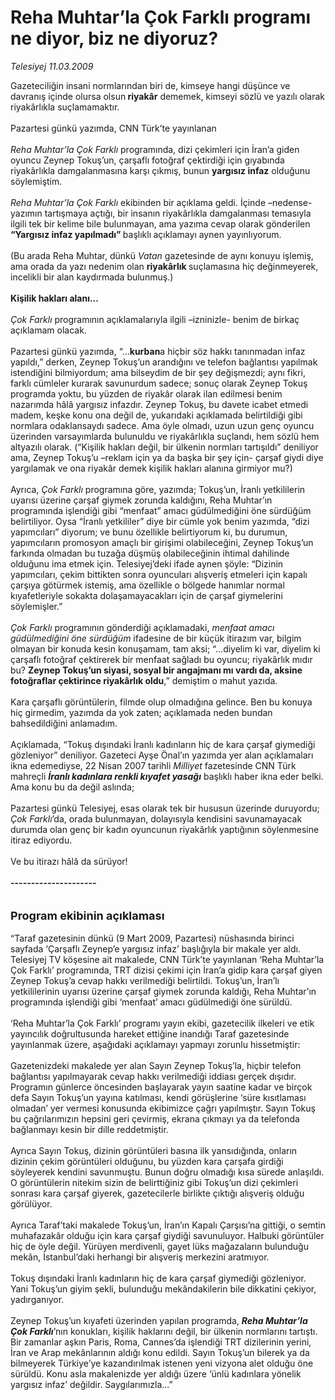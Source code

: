 # Reha Muhtar’la Çok Farklı programı ne diyor, biz ne diyoruz?

*Telesiyej 11.03.2009*

<div class="taraf_structure_2col_1zq">
<div class="margen_n">



 <p>Gazeteciliğin insani normlarından biri de, kimseye hangi düşünce ve davranış içinde olursa olsun<b> riyakâr</b> dememek, kimseyi sözlü ve yazılı olarak riyakârlıkla suçlamamaktır.<br/><br/>Pazartesi günkü yazımda, CNN Türk’te yayınlanan <i><br/><br/>Reha Muhtar’la Çok Farklı</i> programında, dizi çekimleri için İran’a giden oyuncu Zeynep Tokuş’un, çarşaflı fotoğraf çektirdiği için gıyabında riyakârlıkla damgalanmasına karşı çıkmış, bunun <b>yargısız infaz</b> olduğunu söylemiştim.<i> <br/><br/>Reha Muhtar’la Çok Farklı</i> ekibinden bir açıklama geldi. İçinde –nedense- yazımın tartışmaya açtığı, bir insanın riyakârlıkla damgalanması temasıyla ilgili tek bir kelime bile bulunmayan, ama yazıma cevap olarak gönderilen <b>“Yargısız infaz yapılmadı” </b>başlıklı<b> </b>açıklamayı aynen yayınlıyorum. <br/><br/>(Bu arada Reha Muhtar, dünkü <i>Vatan</i> gazetesinde de aynı konuyu işlemiş, ama orada da yazı nedenim olan <b>riyakârlık </b>suçlamasına hiç değinmeyerek, incelikli bir alan kaydırmada bulunmuş.)<i></i><b> <br/><br/>Kişilik hakları alanı...</b><i> <br/><br/>Çok Farklı</i> programının açıklamalarıyla ilgili –izninizle- benim de birkaç açıklamam olacak. <br/><br/>Pazartesi günkü yazımda, “...<b>kurban</b>a hiçbir söz hakkı tanınmadan infaz yapıldı,” derken, Zeynep Tokuş’un arandığını ve telefon bağlantısı yapılmak istendiğini bilmiyordum; ama bilseydim de bir şey değişmezdi; aynı fikri, farklı cümleler kurarak savunurdum sadece; sonuç olarak Zeynep Tokuş programda yoktu, bu yüzden de riyakâr olarak ilan edilmesi benim nazarımda hâlâ yargısız infazdır. Zeynep Tokuş, bu davete icabet etmedi madem, keşke konu ona değil de, yukarıdaki açıklamada belirtildiği gibi normlara odaklansaydı sadece. Ama öyle olmadı, uzun uzun genç oyuncu üzerinden varsayımlarda bulunuldu ve riyakârlıkla suçlandı, hem sözlü hem altyazılı olarak. (“Kişilik hakları değil, bir ülkenin normları tartışıldı” deniliyor ama, Zeynep Tokuş’u –reklam için ya da başka bir şey için- çarşaf giydi diye yargılamak ve ona riyakâr demek kişilik hakları alanına girmiyor mu?) <br/><br/>Ayrıca, <i>Çok Farklı</i> programına göre, yazımda; Tokuş’un, İranlı yetkililerin uyarısı üzerine çarşaf giymek zorunda kaldığını, Reha Muhtar’ın programında işlendiği gibi “menfaat” amacı güdülmediğini öne sürdüğüm belirtiliyor. Oysa “İranlı yetkililer” diye bir cümle yok benim yazımda, “dizi yapımcıları” diyorum; ve bunu özellikle belirtiyorum ki, bu durumun, yapımcıların promosyon amaçlı bir girişimi olabileceğini, Zeynep Tokuş’un farkında olmadan bu tuzağa düşmüş olabileceğinin ihtimal dahilinde olduğunu ima etmek için. Telesiyej’deki ifade aynen şöyle: “Dizinin yapımcıları, çekim bittikten sonra oyuncuları alışveriş etmeleri için kapalı çarşıya götürmek istemiş, ama özellikle o bölgede hanımlar normal kıyafetleriyle sokakta dolaşamayacakları için de çarşaf giymelerini söylemişler.” <i><br/><br/>Çok Farklı</i> programının gönderdiği açıklamadaki, <i>menfaat amacı güdülmediğini öne sürdüğüm</i> ifadesine de bir küçük itirazım var, bilgim olmayan bir konuda kesin konuşamam, tam aksi; “...diyelim ki var, diyelim ki çarşaflı fotoğraf çektirerek bir menfaat sağladı bu oyuncu; riyakârlık mıdır bu? <b>Zeynep Tokuş’un siyasi, sosyal bir angajmanı mı vardı da, aksine fotoğraflar çektirince riyakârlık oldu</b>,” demiştim o mahut yazıda. <br/><br/>Kara çarşaflı görüntülerin, filmde olup olmadığına gelince. Ben bu konuya hiç girmedim, yazımda da yok zaten; açıklamada neden bundan bahsedildiğini anlamadım. <br/><br/>Açıklamada, “Tokuş dışındaki İranlı kadınların hiç de kara çarşaf giymediği gözleniyor” deniliyor. Gazeteci Ayşe Önal’ın yazımda yer alan açıklamaları ikna edemediyse, 22 Nisan 2007 tarihli <i>Milliyet</i> fazetesinde CNN Türk mahreçli <b><i>İranlı kadınlara renkli kıyafet yasağı</i></b> başlıklı haber ikna eder belki. Ama konu bu da değil aslında; <br/><br/>Pazartesi günkü Telesiyej, esas olarak tek bir hususun üzerinde duruyordu; <i>Çok Farklı</i>’da, orada bulunmayan, dolayısıyla kendisini savunamayacak durumda olan genç bir kadın oyuncunun riyakârlık yaptığının söylenmesine itiraz ediyordu. <br/><br/>Ve bu itirazı hâlâ da sürüyor!<b> <br/><br/>---------------------<br/><br/><br/><font size="4">Program ekibinin açıklaması</font></b> <br/><br/>“Taraf gazetesinin dünkü (9 Mart 2009, Pazartesi) nüshasında birinci sayfada ‘Çarşaflı Zeynep’e yargısız infaz’ başlığıyla bir makale yer aldı. Telesiyej TV köşesine ait makalede, CNN Türk’te yayınlanan ‘Reha Muhtar’la Çok Farklı’ programında, TRT dizisi çekimi için İran’a gidip kara çarşaf giyen Zeynep Tokuş’a cevap hakkı verilmediği belirtildi. Tokuş’un, İran’lı yetkililerinin uyarısı üzerine çarşaf giymek zorunda kaldığı, Reha Muhtar’ın programında işlendiği gibi ‘menfaat’ amacı güdülmediği öne sürüldü. <br/><br/>‘Reha Muhtar’la Çok Farklı’ programı yayın ekibi, gazetecilik ilkeleri ve etik yayıncılık doğrultusunda hareket ettiğine inandığı Taraf gazetesinde yayınlanmak üzere, aşağıdaki açıklamayı yapmayı zorunlu hissetmiştir: <br/><br/>Gazetenizdeki makalede yer alan Sayın Zeynep Tokuş’la, hiçbir telefon bağlantısı yapılmayarak cevap hakkı verilmediği iddiası gerçek dışıdır. Programın günlerce öncesinden başlayarak yayın saatine kadar ve birçok defa Sayın Tokuş’un yayına katılması, kendi görüşlerine ‘süre kısıtlaması olmadan’ yer vermesi konusunda ekibimizce çağrı yapılmıştır. Sayın Tokuş bu çağrılarımızın hepsini geri çevirmiş, ekrana çıkmayı ya da telefonda bağlanmayı kesin bir dille reddetmiştir. <br/><br/>Ayrıca Sayın Tokuş, dizinin görüntüleri basına ilk yansıdığında, onların dizinin çekim görüntüleri olduğunu, bu yüzden kara çarşafa girdiği söyleyerek kendini savunmuştu. Bunun doğru olmadığı kısa sürede anlaşıldı. O görüntülerin nitekim sizin de belirttiğiniz gibi Tokuş’un dizi çekimleri sonrası kara çarşaf giyerek, gazetecilerle birlikte çıktığı alışveriş olduğu görülüyor. <br/><br/>Ayrıca Taraf’taki makalede Tokuş’un, İran’ın Kapalı Çarşısı’na gittiği, o semtin muhafazakâr olduğu için kara çarşaf giydiği savunuluyor. Halbuki görüntüler hiç de öyle değil. Yürüyen merdivenli, gayet lüks mağazaların bulunduğu mekân, İstanbul’daki herhangi bir alışveriş merkezini aratmıyor. <br/><br/>Tokuş dışındaki İranlı kadınların hiç de kara çarşaf giymediği gözleniyor. Yani Tokuş’un giyim şekli, bulunduğu mekândakilerin bile dikkatini çekiyor, yadırganıyor. <br/><br/>Zeynep Tokuş’un kıyafeti üzerinden yapılan programda, <b><i>Reha Muhtar’la Çok Farklı</i></b>’nın konukları, kişilik haklarını değil, bir ülkenin normlarını tartıştı. Bir zamanlar aşkın Paris, Roma, Cannes’da işlendiği TRT dizilerinin yerini, İran ve Arap mekânlarının aldığı konu edildi. Sayın Tokuş’un bilerek ya da bilmeyerek Türkiye’ye kazandırılmak istenen yeni vizyona alet olduğu öne sürüldü. Konu asla makalenizde yer aldığı üzere ‘ünlü kadınlara yönelik yargısız infaz’ değildir. Saygılarımızla...” </p>

<br/>


<div id="taraf_not">
</div>

</div>


</div>
